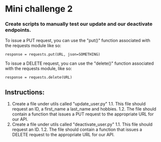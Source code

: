 # Mini challenge 2

### Create scripts to manually test our update and our deactivate endpoints.

To issue a PUT request, you can use the "put()" function associated with the requests module like so:
```
response = requests.put(URL, json=SOMETHING)
```

To issue a DELETE request, you can use the "delete()" function associated with the requests module, like so:

```
response = requests.delete(URL)
```

## Instructions:

1. Create a file under utils called "update_user.py"
    1.1. This file should request an ID, a first_name a last_name and hobbies.
    1.2. The file should contain a function that issues a PUT request to the appropriate URL for our API.
2. Create a file under utils called "deactivate_user.py"
    1.1. This file should request an ID.
    1.2. The file should contain a function that issues a DELETE request to the appropriate URL for our API.
